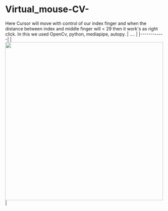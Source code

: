 # Virtual_mouse-CV-

Here Cursor will move with control of our index finger and when the distance between index and middle finger will < 29 then it work's as right click.
In this we used OpenCv, python, mediapipe, autopy.
| ....      |
|------------|
| <img src="file:///C:/Users/Bhawit%20Balodi/OneDrive/Desktop/1%20photo.png" width="500"> |
